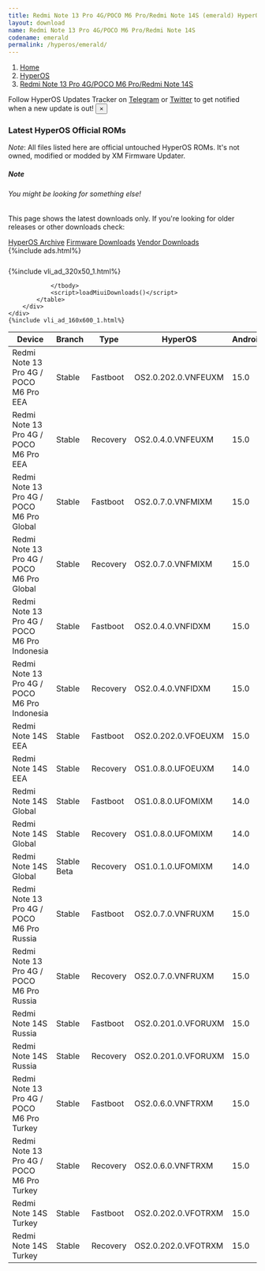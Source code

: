 ```yaml
---
title: Redmi Note 13 Pro 4G/POCO M6 Pro/Redmi Note 14S (emerald) HyperOS Downloads
layout: download
name: Redmi Note 13 Pro 4G/POCO M6 Pro/Redmi Note 14S
codename: emerald
permalink: /hyperos/emerald/
---
```

<nav aria-label="breadcrumb">
    <ol class="breadcrumb">
        <li class="breadcrumb-item"><a href="/">Home</a></li>
        <li class="breadcrumb-item"><a href="/hyperos/">HyperOS</a></li>
        <li class="breadcrumb-item active" aria-current="page"><a href="/hyperos/emerald/">Redmi Note 13 Pro 4G/POCO M6 Pro/Redmi Note 14S</a></li>
    </ol>
</nav>
<div class="alert alert-primary alert-dismissible fade show" role="alert">
    Follow HyperOS Updates Tracker on <a href="https://t.me/MIUIUpdatesTracker" class="alert-link">Telegram</a>
     or <a href="https://twitter.com/MiFwUpdater" class="alert-link">Twitter</a> to get notified when a new update is out!
    <button type="button" class="close" data-dismiss="alert" aria-label="Close">
        <span aria-hidden="true">&times;</span>
    </button>
</div>

### Latest HyperOS Official ROMs
*Note*: All files listed here are official untouched HyperOS ROMs. It's not owned, modified or modded by XM Firmware Updater.
<div class="card">
  <div class="card-body">
    <h5 class="card-title">Note</h5>
    <h6 class="card-subtitle mb-2 text-muted">You might be looking for something else!</h6>
    <p class="card-text">This page shows the latest downloads only.
     If you're looking for older releases or other downloads check:</p>
    <a href="/archive/hyperos/emerald/" class="card-link">HyperOS Archive</a>
    <a href="/firmware/emerald/" class="card-link">Firmware Downloads</a>
    <a href="/vendor/emerald/" class="card-link">Vendor Downloads</a>
  </div>
</div>
{%include ads.html%}
<div class="row justify-content-center">
    <div class="col-10">
        <div class="table-responsive-md" style="margin-top: 25px;">
            {%include vli_ad_320x50_1.html%}
            <table id="miui" class="display dt-responsive nowrap compact table table-striped table-hover table-sm">
                <thead class="thead-dark">
                    <tr>
                        <th data-ref="device">Device</th>
                        <th data-ref="branch">Branch</th>
                        <th data-ref="type">Type</th>
                        <th data-ref="miui">HyperOS</th>
                        <th data-ref="android">Android</th>
                        <th data-ref="size">Size</th>
                        <th data-ref="size">Date</th>
                        <th data-ref="link">Link</th>
                    </tr>
                </thead>
                <tbody>
                <tr><td>Redmi Note 13 Pro 4G / POCO M6 Pro EEA</td><td>Stable</td><td>Fastboot</td><td>OS2.0.202.0.VNFEUXM</td><td>15.0</td><td>7.4 GB</td><td>2025-06-19</td><td><a href="/hyperos/emerald/stable/OS2.0.202.0.VNFEUXM/">Download</a></td></tr>
<tr><td>Redmi Note 13 Pro 4G / POCO M6 Pro EEA</td><td>Stable</td><td>Recovery</td><td>OS2.0.4.0.VNFEUXM</td><td>15.0</td><td>4.8 GB</td><td>2025-06-16</td><td><a href="/hyperos/emerald/stable/OS2.0.4.0.VNFEUXM/">Download</a></td></tr>
<tr><td>Redmi Note 13 Pro 4G / POCO M6 Pro Global</td><td>Stable</td><td>Fastboot</td><td>OS2.0.7.0.VNFMIXM</td><td>15.0</td><td>7.9 GB</td><td>2025-05-20</td><td><a href="/hyperos/emerald/stable/OS2.0.7.0.VNFMIXM/">Download</a></td></tr>
<tr><td>Redmi Note 13 Pro 4G / POCO M6 Pro Global</td><td>Stable</td><td>Recovery</td><td>OS2.0.7.0.VNFMIXM</td><td>15.0</td><td>4.8 GB</td><td>2025-06-11</td><td><a href="/hyperos/emerald/stable/OS2.0.7.0.VNFMIXM/">Download</a></td></tr>
<tr><td>Redmi Note 13 Pro 4G / POCO M6 Pro Indonesia</td><td>Stable</td><td>Fastboot</td><td>OS2.0.4.0.VNFIDXM</td><td>15.0</td><td>7.1 GB</td><td>2025-05-20</td><td><a href="/hyperos/emerald/stable/OS2.0.4.0.VNFIDXM/">Download</a></td></tr>
<tr><td>Redmi Note 13 Pro 4G / POCO M6 Pro Indonesia</td><td>Stable</td><td>Recovery</td><td>OS2.0.4.0.VNFIDXM</td><td>15.0</td><td>4.8 GB</td><td>2025-06-09</td><td><a href="/hyperos/emerald/stable/OS2.0.4.0.VNFIDXM/">Download</a></td></tr>
<tr><td>Redmi Note 14S EEA</td><td>Stable</td><td>Fastboot</td><td>OS2.0.202.0.VFOEUXM</td><td>15.0</td><td>7.5 GB</td><td>2025-06-15</td><td><a href="/hyperos/emerald/stable/OS2.0.202.0.VFOEUXM/">Download</a></td></tr>
<tr><td>Redmi Note 14S EEA</td><td>Stable</td><td>Recovery</td><td>OS1.0.8.0.UFOEUXM</td><td>14.0</td><td>4.6 GB</td><td>2025-06-11</td><td><a href="/hyperos/emerald/stable/OS1.0.8.0.UFOEUXM/">Download</a></td></tr>
<tr><td>Redmi Note 14S Global</td><td>Stable</td><td>Fastboot</td><td>OS1.0.8.0.UFOMIXM</td><td>14.0</td><td>7.9 GB</td><td>2025-05-28</td><td><a href="/hyperos/emerald/stable/OS1.0.8.0.UFOMIXM/">Download</a></td></tr>
<tr><td>Redmi Note 14S Global</td><td>Stable</td><td>Recovery</td><td>OS1.0.8.0.UFOMIXM</td><td>14.0</td><td>4.6 GB</td><td>2025-06-11</td><td><a href="/hyperos/emerald/stable/OS1.0.8.0.UFOMIXM/">Download</a></td></tr>
<tr><td>Redmi Note 14S Global</td><td>Stable Beta</td><td>Recovery</td><td>OS1.0.1.0.UFOMIXM</td><td>14.0</td><td>4.6 GB</td><td>2025-03-20</td><td><a href="/hyperos/emerald/stable beta/OS1.0.1.0.UFOMIXM/">Download</a></td></tr>
<tr><td>Redmi Note 13 Pro 4G / POCO M6 Pro Russia</td><td>Stable</td><td>Fastboot</td><td>OS2.0.7.0.VNFRUXM</td><td>15.0</td><td>7.9 GB</td><td>2025-05-20</td><td><a href="/hyperos/emerald/stable/OS2.0.7.0.VNFRUXM/">Download</a></td></tr>
<tr><td>Redmi Note 13 Pro 4G / POCO M6 Pro Russia</td><td>Stable</td><td>Recovery</td><td>OS2.0.7.0.VNFRUXM</td><td>15.0</td><td>4.7 GB</td><td>2025-06-11</td><td><a href="/hyperos/emerald/stable/OS2.0.7.0.VNFRUXM/">Download</a></td></tr>
<tr><td>Redmi Note 14S Russia</td><td>Stable</td><td>Fastboot</td><td>OS2.0.201.0.VFORUXM</td><td>15.0</td><td>8.0 GB</td><td>2025-06-10</td><td><a href="/hyperos/emerald/stable/OS2.0.201.0.VFORUXM/">Download</a></td></tr>
<tr><td>Redmi Note 14S Russia</td><td>Stable</td><td>Recovery</td><td>OS2.0.201.0.VFORUXM</td><td>15.0</td><td>4.8 GB</td><td>2025-06-28</td><td><a href="/hyperos/emerald/stable/OS2.0.201.0.VFORUXM/">Download</a></td></tr>
<tr><td>Redmi Note 13 Pro 4G / POCO M6 Pro Turkey</td><td>Stable</td><td>Fastboot</td><td>OS2.0.6.0.VNFTRXM</td><td>15.0</td><td>6.9 GB</td><td>2025-05-20</td><td><a href="/hyperos/emerald/stable/OS2.0.6.0.VNFTRXM/">Download</a></td></tr>
<tr><td>Redmi Note 13 Pro 4G / POCO M6 Pro Turkey</td><td>Stable</td><td>Recovery</td><td>OS2.0.6.0.VNFTRXM</td><td>15.0</td><td>4.8 GB</td><td>2025-06-11</td><td><a href="/hyperos/emerald/stable/OS2.0.6.0.VNFTRXM/">Download</a></td></tr>
<tr><td>Redmi Note 14S Turkey</td><td>Stable</td><td>Fastboot</td><td>OS2.0.202.0.VFOTRXM</td><td>15.0</td><td>7.1 GB</td><td>2025-06-15</td><td><a href="/hyperos/emerald/stable/OS2.0.202.0.VFOTRXM/">Download</a></td></tr>
<tr><td>Redmi Note 14S Turkey</td><td>Stable</td><td>Recovery</td><td>OS2.0.202.0.VFOTRXM</td><td>15.0</td><td>4.8 GB</td><td>2025-07-02</td><td><a href="/hyperos/emerald/stable/OS2.0.202.0.VFOTRXM/">Download</a></td></tr>

                </tbody>
                <script>loadMiuiDownloads()</script>
            </table>
        </div>
    </div>
    {%include vli_ad_160x600_1.html%}
</div>
